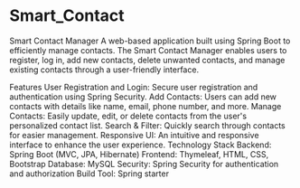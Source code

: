 # Smart_Contact
Smart Contact Manager
A web-based application built using Spring Boot to efficiently manage contacts. The Smart Contact Manager enables users to register, log in, add new contacts, delete unwanted contacts, and manage existing contacts through a user-friendly interface.

Features
User Registration and Login: Secure user registration and authentication using Spring Security.
Add Contacts: Users can add new contacts with details like name, email, phone number, and more.
Manage Contacts: Easily update, edit, or delete contacts from the user's personalized contact list.
Search & Filter: Quickly search through contacts for easier management.
Responsive UI: An intuitive and responsive interface to enhance the user experience.
Technology Stack
Backend: Spring Boot (MVC, JPA, Hibernate)
Frontend: Thymeleaf, HTML, CSS, Bootstrap
Database: MySQL
Security: Spring Security for authentication and authorization
Build Tool: Spring starter 
